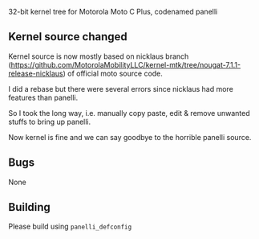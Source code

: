 32-bit kernel tree for Motorola Moto C Plus, codenamed panelli

## Kernel source changed
Kernel source is now mostly based on nicklaus branch (https://github.com/MotorolaMobilityLLC/kernel-mtk/tree/nougat-7.1.1-release-nicklaus) of official moto source code.

I did a rebase but there were several errors since nicklaus had more features than panelli.

So I took the long way, i.e. manually copy paste, edit & remove unwanted stuffs to bring up panelli.

Now kernel is fine and we can say goodbye to the horrible panelli source.

## Bugs
None

## Building
Please build using `panelli_defconfig`
